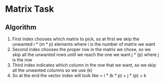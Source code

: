 # Matrix Task
## Algorithm
1) First index chooses which matrix to pick, so at first we skip the unwanted i * (m * p) elements where i is the number of matrix we want
2) Second index chooses the proper row in the matrix we chose, so we skip all the unwanted rows until we reach the one we want j * (p) where j is the row
3) Third index indicates which column in the row that we want, so we skip all the unwanted columns so we use (k)
4) So at the end the vector index will look like = i * (k * p) + j * (p) + k
